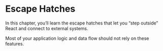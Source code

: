 # Escape Hatches

In this chapter, you’ll learn the escape hatches that let you “step outside” React and connect to external systems.

Most of your application logic and data flow should not rely on these features.

